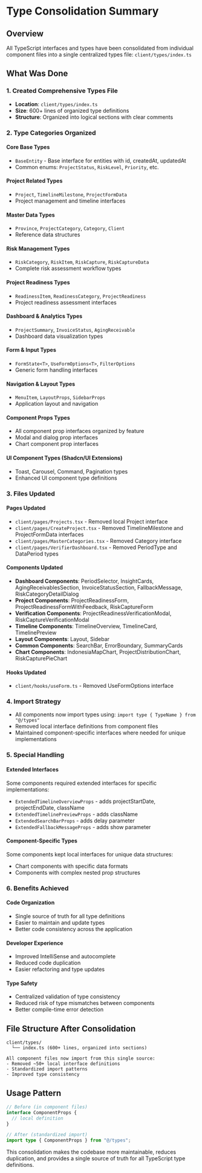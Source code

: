# Type Consolidation Summary

## Overview
All TypeScript interfaces and types have been consolidated from individual component files into a single centralized types file: `client/types/index.ts`

## What Was Done

### 1. Created Comprehensive Types File
- **Location**: `client/types/index.ts`
- **Size**: 600+ lines of organized type definitions
- **Structure**: Organized into logical sections with clear comments

### 2. Type Categories Organized

#### Core Base Types
- `BaseEntity` - Base interface for entities with id, createdAt, updatedAt
- Common enums: `ProjectStatus`, `RiskLevel`, `Priority`, etc.

#### Project Related Types
- `Project`, `TimelineMilestone`, `ProjectFormData`
- Project management and timeline interfaces

#### Master Data Types
- `Province`, `ProjectCategory`, `Category`, `Client`
- Reference data structures

#### Risk Management Types
- `RiskCategory`, `RiskItem`, `RiskCapture`, `RiskCaptureData`
- Complete risk assessment workflow types

#### Project Readiness Types
- `ReadinessItem`, `ReadinessCategory`, `ProjectReadiness`
- Project readiness assessment interfaces

#### Dashboard & Analytics Types
- `ProjectSummary`, `InvoiceStatus`, `AgingReceivable`
- Dashboard data visualization types

#### Form & Input Types
- `FormState<T>`, `UseFormOptions<T>`, `FilterOptions`
- Generic form handling interfaces

#### Navigation & Layout Types
- `MenuItem`, `LayoutProps`, `SidebarProps`
- Application layout and navigation

#### Component Props Types
- All component prop interfaces organized by feature
- Modal and dialog prop interfaces
- Chart component prop interfaces

#### UI Component Types (Shadcn/UI Extensions)
- Toast, Carousel, Command, Pagination types
- Enhanced UI component type definitions

### 3. Files Updated

#### Pages Updated
- `client/pages/Projects.tsx` - Removed local Project interface
- `client/pages/CreateProject.tsx` - Removed TimelineMilestone and ProjectFormData interfaces
- `client/pages/MasterCategories.tsx` - Removed Category interface
- `client/pages/VerifierDashboard.tsx` - Removed PeriodType and DataPeriod types

#### Components Updated
- **Dashboard Components**: PeriodSelector, InsightCards, AgingReceivablesSection, InvoiceStatusSection, FallbackMessage, RiskCategoryDetailDialog
- **Project Components**: ProjectReadinessForm, ProjectReadinessFormWithFeedback, RiskCaptureForm
- **Verification Components**: ProjectReadinessVerificationModal, RiskCaptureVerificationModal
- **Timeline Components**: TimelineOverview, TimelineCard, TimelinePreview
- **Layout Components**: Layout, Sidebar
- **Common Components**: SearchBar, ErrorBoundary, SummaryCards
- **Chart Components**: IndonesiaMapChart, ProjectDistributionChart, RiskCapturePieChart

#### Hooks Updated
- `client/hooks/useForm.ts` - Removed UseFormOptions interface

### 4. Import Strategy
- All components now import types using: `import type { TypeName } from "@/types"`
- Removed local interface definitions from component files
- Maintained component-specific interfaces where needed for unique implementations

### 5. Special Handling

#### Extended Interfaces
Some components required extended interfaces for specific implementations:
- `ExtendedTimelineOverviewProps` - adds projectStartDate, projectEndDate, className
- `ExtendedTimelinePreviewProps` - adds className
- `ExtendedSearchBarProps` - adds delay parameter
- `ExtendedFallbackMessageProps` - adds show parameter

#### Component-Specific Types
Some components kept local interfaces for unique data structures:
- Chart components with specific data formats
- Components with complex nested prop structures

### 6. Benefits Achieved

#### Code Organization
- Single source of truth for all type definitions
- Easier to maintain and update types
- Better code consistency across the application

#### Developer Experience
- Improved IntelliSense and autocomplete
- Reduced code duplication
- Easier refactoring and type updates

#### Type Safety
- Centralized validation of type consistency
- Reduced risk of type mismatches between components
- Better compile-time error detection

## File Structure After Consolidation

```
client/types/
  └── index.ts (600+ lines, organized into sections)

All component files now import from this single source:
- Removed ~50+ local interface definitions
- Standardized import patterns
- Improved type consistency
```

## Usage Pattern

```typescript
// Before (in component files)
interface ComponentProps {
  // local definition
}

// After (standardized import)
import type { ComponentProps } from "@/types";
```

This consolidation makes the codebase more maintainable, reduces duplication, and provides a single source of truth for all TypeScript type definitions.
